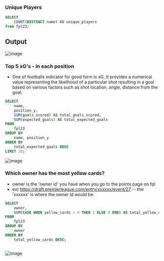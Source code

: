 ### Unique Players 

```sql
SELECT 
	COUNT(DISTINCT name) AS unique_players
from fpl23;
```

## Output 
![image](https://github.com/amboym/DraftFPLDB/assets/162647158/a14b46f8-c3ba-4c5f-bf59-091005e6ba4c)


### Top 5 xG's - in each position
- One of footballs indicator for good form is xG, It provides a numerical value representing the likelihood of a particular shot resulting in a goal based on various factors such as shot location, angle, distance from the goal.

```sql
SELECT 
    name,
    position_y,
    SUM(goals_scored) AS total_goals_scored,
    SUM(expected_goals) AS total_expected_goals
FROM 
    fpl23
GROUP BY 
    name, position_y
ORDER BY 
    total_expected_goals DESC
LIMIT 10;

```


![image](https://github.com/amboym/DraftFPLDB/assets/162647158/6348b398-4e4a-4d6c-9013-78aeeab90beb)


### Which owner has the most yellow cards?
- owner is the 'owner id' you have when you go to the points page on fpl
-  ex) https://draft.premierleague.com/entry/xxxxxx/event/27
  -- the 'xxxxxx' is where the owner id would be.


```sql
SELECT
    owner,
    SUM(CASE WHEN yellow_cards > 0 THEN 1 ELSE 0 END) AS total_yellow_cards
FROM
    fpl23
GROUP BY
    owner
ORDER BY
    total_yellow_cards DESC;



```



![image](https://github.com/amboym/DraftFPLDB/assets/162647158/ef4ea700-ecc2-4ce7-97fd-e7cc9b633fc2)


